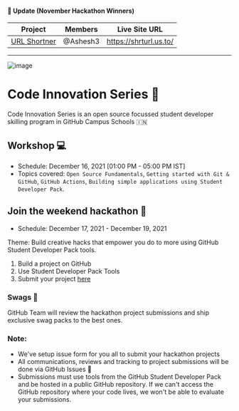 #### 📣 Update (November Hackathon Winners)
| Project      | Members | Live Site URL
| ----------- | ----------- |---------|
| [URL Shortner](https://github.com/GitHub-Campus-Program-India/CIS/issues/16)      | @Ashesh3       | https://shrturl.us.to/ 

---
![image](https://user-images.githubusercontent.com/52326803/132934703-e8b7883f-1339-4ab9-9cc4-010103a1ca82.png)

# Code Innovation Series 🎉

Code Innovation Series is an open source focussed student developer skilling program in GitHub Campus Schools 🇮🇳 

## Workshop 💻
- Schedule: December 16, 2021 [01:00 PM - 05:00 PM IST] 
- Topics covered: `Open Source Fundamentals`, `Getting started with Git & GitHub`, `GitHub Actions`, `Building simple applications using Student Developer Pack`.


## Join the weekend hackathon 🚀
- Schedule: December 17, 2021 - December 19, 2021  

Theme: Build creative hacks that empower you do to more using GitHub Student Developer Pack tools. 

1. Build a project on GitHub 
2. Use Student Developer Pack Tools 
3. Submit your project [here](https://github.com/GitHub-Campus-Program-India/September2021/issues/new/choose)

### Swags 🎁
GitHub Team will review the hackathon project submissions and ship exclusive swag packs to the best ones. 


### Note: 
- We've setup issue form for you all to submit your hackathon projects
- All communications, reviews and tracking to project submissions will be done via GitHub Issues 👀 
- Submissions must use tools from the GitHub Student Developer Pack and be hosted in a public GitHub repository. If we can't access the GitHub repository where your code lives, we won't be able to evaluate your submissions. 
